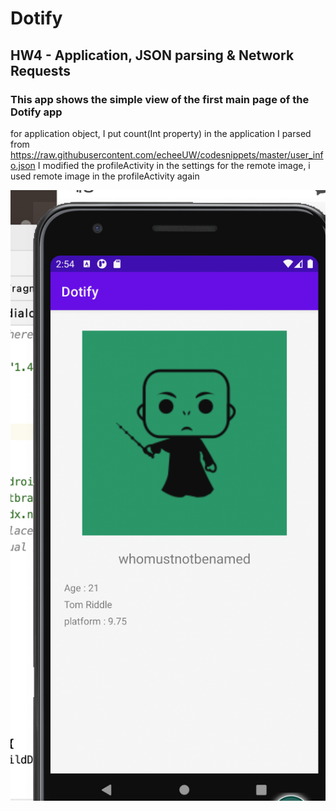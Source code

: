 # Dotify

## HW4 - Application, JSON parsing & Network Requests

### This app shows the simple view of the first main page of the Dotify app
for application object, I put count(Int property) in the application
I parsed from https://raw.githubusercontent.com/echeeUW/codesnippets/master/user_info.json
I modified the profileActivity in the settings
for the remote image, i used remote image in the profileActivity again


![alt text](./app/screenshots/hw4.png)
